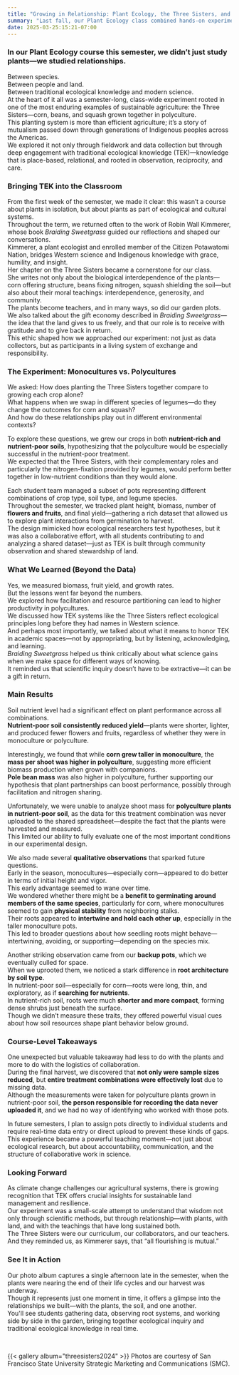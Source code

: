 ```yaml
---
title: "Growing in Relationship: Plant Ecology, the Three Sisters, and Traditional Ecological Knowledge"
summary: "Last fall, our Plant Ecology class combined hands-on experimentation with the Three Sisters planting system, soil nutrient treatments, and the teachings of Braiding Sweetgrass to explore plant interactions, traditional ecological knowledge, and the power of growing in relationship."
date: 2025-03-25:15:21-07:00
---
```


### In our Plant Ecology course this semester, we didn’t just study plants—we studied relationships.
Between species.  
Between people and land.  
Between traditional ecological knowledge and modern science.  
At the heart of it all was a semester-long, class-wide experiment rooted in one of the most enduring examples of sustainable agriculture: the Three Sisters—corn, beans, and squash grown together in polyculture.  
This planting system is more than efficient agriculture; it’s a story of mutualism passed down through generations of Indigenous peoples across the Americas.  
We explored it not only through fieldwork and data collection but through deep engagement with traditional ecological knowledge (TEK)—knowledge that is place-based, relational, and rooted in observation, reciprocity, and care.

### Bringing TEK into the Classroom
From the first week of the semester, we made it clear: this wasn’t a course about plants in isolation, but about plants as part of ecological and cultural systems.  
Throughout the term, we returned often to the work of Robin Wall Kimmerer, whose book *Braiding Sweetgrass* guided our reflections and shaped our conversations.  
Kimmerer, a plant ecologist and enrolled member of the Citizen Potawatomi Nation, bridges Western science and Indigenous knowledge with grace, humility, and insight.  
Her chapter on the Three Sisters became a cornerstone for our class.  
She writes not only about the biological interdependence of the plants—corn offering structure, beans fixing nitrogen, squash shielding the soil—but also about their moral teachings: interdependence, generosity, and community.  
The plants become teachers, and in many ways, so did our garden plots.  
We also talked about the gift economy described in *Braiding Sweetgrass*—the idea that the land gives to us freely, and that our role is to receive with gratitude and to give back in return.  
This ethic shaped how we approached our experiment: not just as data collectors, but as participants in a living system of exchange and responsibility.

### The Experiment: Monocultures vs. Polycultures
We asked: How does planting the Three Sisters together compare to growing each crop alone?  
What happens when we swap in different species of legumes—do they change the outcomes for corn and squash?  
And how do these relationships play out in different environmental contexts?  

To explore these questions, we grew our crops in both **nutrient-rich and nutrient-poor soils**, hypothesizing that the polyculture would be especially successful in the nutrient-poor treatment.  
We expected that the Three Sisters, with their complementary roles and particularly the nitrogen-fixation provided by legumes, would perform better together in low-nutrient conditions than they would alone.  

Each student team managed a subset of pots representing different combinations of crop type, soil type, and legume species.  
Throughout the semester, we tracked plant height, biomass, number of **flowers and fruits**, and final yield—gathering a rich dataset that allowed us to explore plant interactions from germination to harvest.  
The design mimicked how ecological researchers test hypotheses, but it was also a collaborative effort, with all students contributing to and analyzing a shared dataset—just as TEK is built through community observation and shared stewardship of land.

### What We Learned (Beyond the Data)
Yes, we measured biomass, fruit yield, and growth rates.  
But the lessons went far beyond the numbers.  
We explored how facilitation and resource partitioning can lead to higher productivity in polycultures.  
We discussed how TEK systems like the Three Sisters reflect ecological principles long before they had names in Western science.  
And perhaps most importantly, we talked about what it means to honor TEK in academic spaces—not by appropriating, but by listening, acknowledging, and learning.  
*Braiding Sweetgrass* helped us think critically about what science gains when we make space for different ways of knowing.  
It reminded us that scientific inquiry doesn’t have to be extractive—it can be a gift in return.

### Main Results
Soil nutrient level had a significant effect on plant performance across all combinations.  
**Nutrient-poor soil consistently reduced yield**—plants were shorter, lighter, and produced fewer flowers and fruits, regardless of whether they were in monoculture or polyculture.  

Interestingly, we found that while **corn grew taller in monoculture**, the **mass per shoot was higher in polyculture**, suggesting more efficient biomass production when grown with companions.  
**Pole bean mass** was also higher in polyculture, further supporting our hypothesis that plant partnerships can boost performance, possibly through facilitation and nitrogen sharing.  

Unfortunately, we were unable to analyze shoot mass for **polyculture plants in nutrient-poor soil**, as the data for this treatment combination was never uploaded to the shared spreadsheet—despite the fact that the plants were harvested and measured.  
This limited our ability to fully evaluate one of the most important conditions in our experimental design.

We also made several **qualitative observations** that sparked future questions.  
Early in the season, monocultures—especially corn—appeared to do better in terms of initial height and vigor.  
This early advantage seemed to wane over time.  
We wondered whether there might be a **benefit to germinating around members of the same species**, particularly for corn, where monocultures seemed to gain **physical stability** from neighboring stalks.  
Their roots appeared to **intertwine and hold each other up**, especially in the taller monoculture pots.  
This led to broader questions about how seedling roots might behave—intertwining, avoiding, or supporting—depending on the species mix.

Another striking observation came from our **backup pots**, which we eventually culled for space.  
When we uprooted them, we noticed a stark difference in **root architecture by soil type**.  
In nutrient-poor soil—especially for corn—roots were long, thin, and exploratory, as if **searching for nutrients**.  
In nutrient-rich soil, roots were much **shorter and more compact**, forming dense shrubs just beneath the surface.  
Though we didn’t measure these traits, they offered powerful visual cues about how soil resources shape plant behavior below ground.

### Course-Level Takeaways
One unexpected but valuable takeaway had less to do with the plants and more to do with the logistics of collaboration.  
During the final harvest, we discovered that **not only were sample sizes reduced**, but **entire treatment combinations were effectively lost** due to missing data.  
Although the measurements were taken for polyculture plants grown in nutrient-poor soil, **the person responsible for recording the data never uploaded it**, and we had no way of identifying who worked with those pots.  

In future semesters, I plan to assign pots directly to individual students and require real-time data entry or direct upload to prevent these kinds of gaps.  
This experience became a powerful teaching moment—not just about ecological research, but about accountability, communication, and the structure of collaborative work in science.

### Looking Forward
As climate change challenges our agricultural systems, there is growing recognition that TEK offers crucial insights for sustainable land management and resilience.  
Our experiment was a small-scale attempt to understand that wisdom not only through scientific methods, but through relationship—with plants, with land, and with the teachings that have long sustained both.  
The Three Sisters were our curriculum, our collaborators, and our teachers.  
And they reminded us, as Kimmerer says, that “all flourishing is mutual.”

### See It in Action
Our photo album captures a single afternoon late in the semester, when the plants were nearing the end of their life cycles and our harvest was underway.  
Though it represents just one moment in time, it offers a glimpse into the relationships we built—with the plants, the soil, and one another.  
You'll see students gathering data, observing root systems, and working side by side in the garden, bringing together ecological inquiry and traditional ecological knowledge in real time.

<br>

{{< gallery album="threesisters2024" >}}
Photos are courtesy of San Francisco State University Strategic Marketing and Communications (SMC).

<br>


